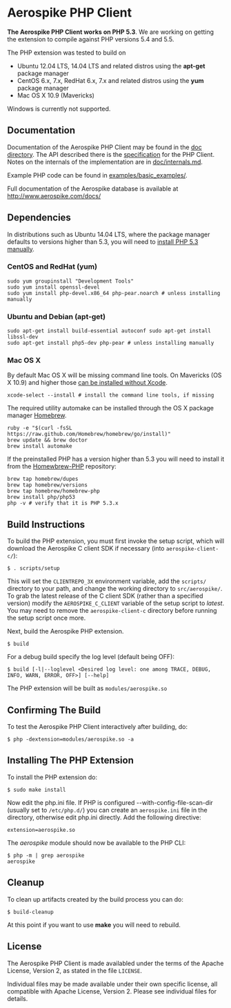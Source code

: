 # Aerospike PHP Client

**The Aerospike PHP Client works on PHP 5.3**. We are working on getting the
extension to compile against PHP versions 5.4 and 5.5.

The PHP extension was tested to build on

 - Ubuntu 12.04 LTS, 14.04 LTS and related distros using the **apt-get** package manager
 - CentOS 6.x, 7.x, RedHat 6.x, 7.x and related distros using the **yum** package manager
 - Mac OS X 10.9 (Mavericks)

Windows is currently not supported.

## Documentation

Documentation of the Aerospike PHP Client may be found in the [doc directory](doc/README.md).
The API described there is the [specification](doc/aerospike.md) for the PHP Client.
Notes on the internals of the implementation are in [doc/internals.md](doc/internals.md).

Example PHP code can be found in [examples/basic_examples/](examples/basic_examples).

Full documentation of the Aerospike database is available at http://www.aerospike.com/docs/

## Dependencies

In distributions such as Ubuntu 14.04 LTS, where the package manager defaults
to versions higher than 5.3, you will need to [install PHP 5.3 manually](http://www.php.net/downloads.php).

### CentOS and RedHat (yum)

    sudo yum groupinstall "Development Tools"
    sudo yum install openssl-devel
    sudo yum install php-devel.x86_64 php-pear.noarch # unless installing manually

### Ubuntu and Debian (apt-get)

    sudo apt-get install build-essential autoconf sudo apt-get install libssl-dev
    sudo apt-get install php5-dev php-pear # unless installing manually

### Mac OS X

By default Mac OS X will be missing command line tools. On Mavericks (OS X 10.9)
and higher those [can be installed without Xcode](http://osxdaily.com/2014/02/12/install-command-line-tools-mac-os-x/).

    xcode-select --install # install the command line tools, if missing

The required utility automake can be installed through the OS X package manager
[Homebrew](http://brew.sh/).

    ruby -e "$(curl -fsSL https://raw.github.com/Homebrew/homebrew/go/install)"
    brew update && brew doctor
    brew install automake

If the preinstalled PHP has a version higher than 5.3 you will need to install it
from the [Homewbrew-PHP](https://github.com/Homebrew/homebrew-php) repository:

    brew tap homebrew/dupes
    brew tap homebrew/versions
    brew tap homebrew/homebrew-php
    brew install php/php53
    php -v # verify that it is PHP 5.3.x

## Build Instructions

To build the PHP extension, you must first invoke the setup script, which will
download the Aerospike C client SDK if necessary (into `aerospike-client-c/`):

    $ . scripts/setup

This will set the `CLIENTREPO_3X` environment variable, add the `scripts/` 
directory to your path, and change the working directory to `src/aerospike/`.
To grab the latest release of the C client SDK (rather than a specified
version) modify the `AEROSPIKE_C_CLIENT` variable of the setup script
to *latest*. You may need to remove the `aerospike-client-c` directory before
running the setup script once more.

Next, build the Aerospike PHP extension.

    $ build

For a debug build specify the log level (default being OFF):

    $ build [-l|--loglevel <Desired log level: one among TRACE, DEBUG, INFO, WARN, ERROR, OFF>] [--help]

The PHP extension will be built as `modules/aerospike.so`

## Confirming The Build

To test the Aerospike PHP Client interactively after building, do:

    $ php -dextension=modules/aerospike.so -a

## Installing The PHP Extension

To install the PHP extension do:

    $ sudo make install

Now edit the php.ini file.  If PHP is configured --with-config-file-scan-dir
(usually set to `/etc/php.d/`) you can create an `aerospike.ini` file in the
directory, otherwise edit php.ini directly. Add the following directive:

    extension=aerospike.so

The *aerospike* module should now be available to the PHP CLI:

    $ php -m | grep aerospike
    aerospike

## Cleanup

To clean up artifacts created by the build process you can do:

    $ build-cleanup

At this point if you want to use **make** you will need to rebuild.

## License

The Aerospike PHP Client is made availabled under the terms of
the Apache License, Version 2, as stated in the file `LICENSE`.

Individual files may be made available under their own specific license,
all compatible with Apache License, Version 2. Please see individual files for
details.


